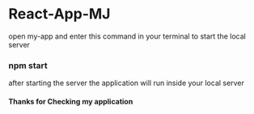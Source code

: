 # React-App-MJ

open my-app and enter this command in your terminal to start the local server

### npm start 

after starting the server the application will run inside your local server 

#### Thanks for Checking my application